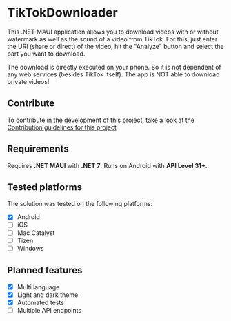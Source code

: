 # TikTokDownloader

This .NET MAUI application allows you to download videos with or without watermark as well as the sound of a video from TikTok. For this, just enter the URI (share or direct) of the video, hit the "Analyze" button and select the part you want to download.

The download is directly executed on your phone. So it is not dependent of any web services (besides TikTok itself). The app is NOT able to download private videos!

## Contribute

To contribute in the development of this project, take a look at the [Contribution guidelines for this project](CONTRIBUTION.md)

## Requirements

Requires **.NET MAUI** with **.NET 7**. Runs on Android with **API Level 31+**.

## Tested platforms

The solution was tested on the following platforms:

- [x] Android
- [ ] iOS
- [ ] Mac Catalyst
- [ ] Tizen
- [ ] Windows

## Planned features
- [x] Multi language
- [x] Light and dark theme
- [x] Automated tests
- [ ] Multiple API endpoints